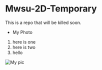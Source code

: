 # Mwsu-2D-Temporary
This is a repo that will be killed soon.

- My Photo

1. here is one
1. here is two
2. hello

![My pic](https://avatars0.githubusercontent.com/u/1043080?v=3&s=460)
